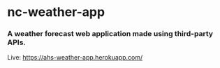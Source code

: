 # nc-weather-app
### A weather forecast web application made using third-party APIs.
Live: https://ahs-weather-app.herokuapp.com/
